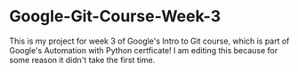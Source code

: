 # Google-Git-Course-Week-3

This is my project for week 3 of Google's Intro to Git course, which is part of Google's Automation with Python certficate!
I am editing this because for some reason it didn't take the first time.
